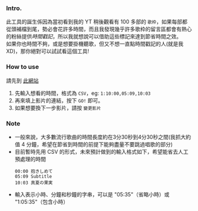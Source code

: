 ### Intro.
此工具的誕生係因為當初看到我的 YT 稍後觀看有 100 多部的 `歌枠`，如果每部都從頭補檔到尾，勢必會花許多時間，而且我發現幾乎許多歌枠的留言區都會有熱心的粉絲提供*時間戳記*，所以我就想說可以借助這些標記來達到節省時間之效。<br/>
如果你也時間不夠，或是想要掛機聽歌，但又不想一直點時間戳記的人(就是我XD)，那你絕對可以試試看這個工具!

### How to use
請先到 <a href="https://benjamin-yan.github.io/utawakuViewer/" target="_blank">此網站</a>
1. 先輸入想看的時間，格式為 `CSV`，eg: `1:10:00,05:09,10:03`
2. 再來填上影片的連結，按下 `GO!` 即可。
3. 如果想要換下一步影片，請按 `變更影片`

### Note
- 一般來說，大多數流行歌曲的時間長度約在3分30秒到4分30秒之間(我抓大約值 4 分鐘，希望在節省到時間的前提下能夠盡量不要跳過唱歌的部分)
- 目前暫時先用 CSV 的形式，未來預計做到的輸入格式如下，希望能省去人工預處理的時間
    ```
    00:00 抱きしめて
    05:09 Subtitle
    10:03 真夏の果実
    ```
- 輸入表示小時、分鐘和秒鐘的字串，可以是 "05:35"（省略小時）或 "1:05:35"（包含小時）

